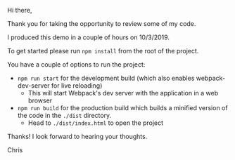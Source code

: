 Hi there,

Thank you for taking the opportunity to review some of my code.

I produced this demo in a couple of hours on 10/3/2019.

To get started please run `npm install` from the root of the project.

You have a couple of options to run the project:
  - `npm run start` for the development build (which also enables webpack-dev-server for live reloading)
    - This will start Webpack's dev server with the application in a web browser
  - `npm run build` for the production build which builds a minified version of the code in the `./dist` directory.
    - Head to `./dist/index.html` to open the project

Thanks! I look forward to hearing your thoughts.

Chris